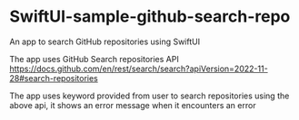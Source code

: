 # SwiftUI-sample-github-search-repo
An app to search GitHub repositories using SwiftUI

The app uses GitHub Search repositories API
https://docs.github.com/en/rest/search/search?apiVersion=2022-11-28#search-repositories

The app uses keyword provided from user to search repositories using the above api, it shows an error message when it encounters an error
